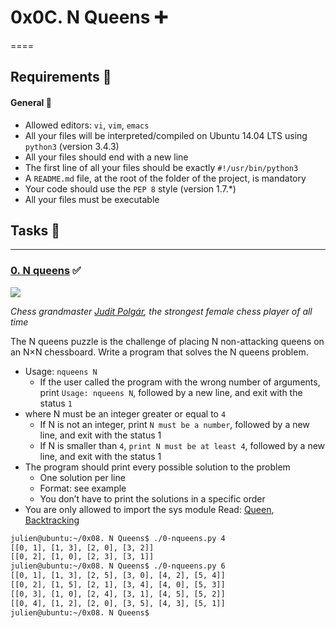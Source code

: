 # 0x0C. N Queens :heavy_plus_sign:
====

Requirements :memo:
---
#### General :speech_balloon:
* Allowed editors: ```vi```, ```vim```, ```emacs```
* All your files will be interpreted/compiled on Ubuntu 14.04 LTS  using ```python3``` (version 3.4.3)
* All your files should end with a new line
* The first line of all your files should be exactly ```#!/usr/bin/python3```
* A ```README.md``` file, at the root of the folder of the project, is mandatory
* Your code should use the ```PEP 8``` style (version 1.7.*)
* All your files must be executable

## Tasks :rocket:
---
### [0. N queens]() :white_check_mark:
![](http://www.crestbook.com/files/Judit-photo1_602x433.jpg)

_Chess grandmaster [Judit Polgár](https://en.wikipedia.org/wiki/Judit_Polg%C3%A1r), the strongest female chess player of all time_

The N queens puzzle is the challenge of placing N non-attacking queens on an N×N chessboard. Write a program that solves the N queens problem.

+ Usage: ```nqueens N```
    + If the user called the program with the wrong number of arguments, print ```Usage: nqueens N```, followed by a new line, and exit with the status ```1```
+ where N must be an integer greater or equal to ```4```
    + If N is not an integer, print ```N must be a number```, followed by a new line, and exit with the status 1
    + If N is smaller than ```4```, ```print N must be at least 4```, followed by a new line, and exit with the status 1
+ The program should print every possible solution to the problem
    + One solution per line
    + Format: see example
    + You don’t have to print the solutions in a specific order
+ You are only allowed to import the sys module
Read: [Queen](https://en.wikipedia.org/wiki/Queen_%28chess%29), [Backtracking](https://en.wikipedia.org/wiki/Backtracking)

```bash
julien@ubuntu:~/0x08. N Queens$ ./0-nqueens.py 4
[[0, 1], [1, 3], [2, 0], [3, 2]]
[[0, 2], [1, 0], [2, 3], [3, 1]]
julien@ubuntu:~/0x08. N Queens$ ./0-nqueens.py 6
[[0, 1], [1, 3], [2, 5], [3, 0], [4, 2], [5, 4]]
[[0, 2], [1, 5], [2, 1], [3, 4], [4, 0], [5, 3]]
[[0, 3], [1, 0], [2, 4], [3, 1], [4, 5], [5, 2]]
[[0, 4], [1, 2], [2, 0], [3, 5], [4, 3], [5, 1]]
julien@ubuntu:~/0x08. N Queens$ 